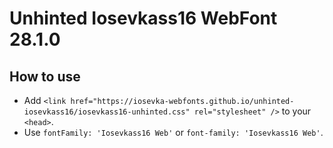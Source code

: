 # Unhinted Iosevkass16 WebFont 28.1.0

## How to use

- Add `<link href="https://iosevka-webfonts.github.io/unhinted-iosevkass16/iosevkass16-unhinted.css" rel="stylesheet" />` to your `<head>`.
- Use `fontFamily: 'Iosevkass16 Web'` or `font-family: 'Iosevkass16 Web'`.
